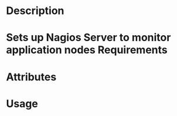 Description
===========
Sets up Nagios Server to monitor application nodes
Requirements
============

Attributes
==========

Usage
=====

